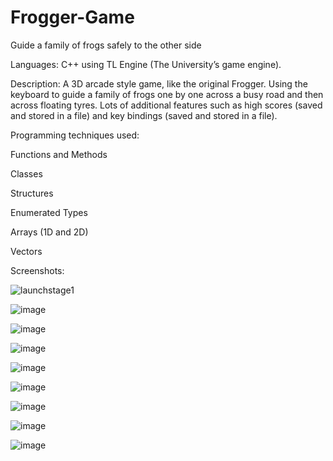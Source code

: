 # Frogger-Game
Guide a family of frogs safely to the other side

Languages: C++ using TL Engine (The University’s game engine).

Description: A 3D arcade style game, like the original Frogger. Using the keyboard to guide a family of frogs one by one across a busy road and then across floating tyres. Lots of additional features such as high scores (saved and stored in a file) and key bindings (saved and stored in a file).

Programming techniques used:

Functions and Methods

Classes

Structures

Enumerated Types

Arrays (1D and 2D)

Vectors

Screenshots:

![launchstage1](https://user-images.githubusercontent.com/13036791/35815786-3bbf5980-0a91-11e8-925d-008dd9903e85.png)

![image](https://user-images.githubusercontent.com/13036791/35816737-6c525d2a-0a93-11e8-9829-93236ac87502.png)

![image](https://user-images.githubusercontent.com/13036791/35816757-7825724a-0a93-11e8-8816-9464d74272ca.png)

![image](https://user-images.githubusercontent.com/13036791/35816788-894774e2-0a93-11e8-9689-ac4de10fb317.png)

![image](https://user-images.githubusercontent.com/13036791/35816802-90e9c39e-0a93-11e8-9339-deaea5cc898e.png)

![image](https://user-images.githubusercontent.com/13036791/35816842-a7e8e14c-0a93-11e8-9f99-9accd8b058d3.png)

![image](https://user-images.githubusercontent.com/13036791/35816858-b6d4524a-0a93-11e8-8149-b0726e5ae609.png)

![image](https://user-images.githubusercontent.com/13036791/35816877-c2f22750-0a93-11e8-9272-7cfa18211382.png)

![image](https://user-images.githubusercontent.com/13036791/35816986-07fa1952-0a94-11e8-9091-9dd597cc62a8.png)

